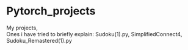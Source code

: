 # Pytorch_projects
My projects,  
   Ones i have tried to briefly explain: Sudoku(1).py, SimplifiedConnect4, Sudoku_Remastered(1).py
